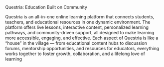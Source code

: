 
Questria: Education Built on Community

Questria is an all-in-one online learning platform that connects students, teachers, and educational resources in one dynamic environment. The platform offers live lessons, interactive content, personalized learning pathways, and community-driven support, all designed to make learning more accessible, engaging, and effective. Each aspect of Questria is like a “house” in the village — from educational content hubs to discussion forums, mentorship opportunities, and resources for educators, everything works together to foster growth, collaboration, and a lifelong love of learning
